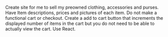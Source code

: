 Create site for me to sell my preowned clothing, accessories and purses.  Have Item descriptions, prices and pictures of each item.  Do not make a functional cart or checkout.  Create a add to cart button that increments the displayed number of items in the cart but you do not need to be able to actually view the cart.  Use React.



